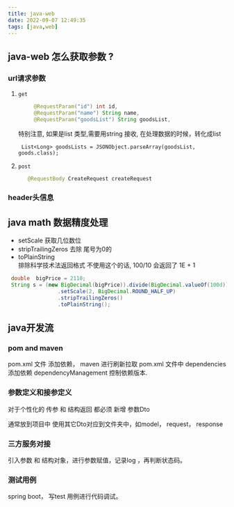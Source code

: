```yaml
---
title: java-web
date: 2022-09-07 12:49:35
tags: [java,web]
---
```



## java-web 怎么获取参数 ?

###  url请求参数
1. `get`

     ```java
          @RequestParam("id") int id,
          @RequestParam("name") String name,
          @RequestParam("goodsList") String goodsList,
     ```
   特别注意, 如果是list 类型,需要用string 接收, 在处理数据的时候，转化成list
    ```
     List<Long> goodsLists = JSONObject.parseArray(goodsList, goods.class);
   ```
2. `post`
     ```java
        @RequestBody CreateRequest createRequest
     ```
   
### header头信息
  

## java math 数据精度处理

- setScale
  获取几位数位
- stripTrailingZeros
  去除 尾号为0的
- toPlainString    
  排除科学技术法返回格式
  不使用这个的话, 100/10 会返回了 1E + 1

```java
 double  bigPrice = 2110;    
 String s = (new BigDecimal(bigPrice)).divide(BigDecimal.valueOf(100d))
                .setScale(2, BigDecimal.ROUND_HALF_UP)
                .stripTrailingZeros()
                .toPlainString();
```
  
  
  
## java开发流

### pom and maven
  pom.xml 文件 添加依赖， maven 进行刷新拉取
  pom.xml 文件中 dependencies 添加依赖
  dependencyManagement 控制依赖版本.
  
### 参数定义和接参定义
   对于个性化的 传参 和 结构返回 都必须 新增 参数Dto
   
   通常放到项目中 使用其它Dto对应到文件夹中，如model， request， response 
   
### 三方服务对接
  
   引入参数 和 结构对象，进行参数赋值，记录log ，再判断状态码。
  
### 测试用例
  
  spring boot， 写test 用例进行代码调试。 